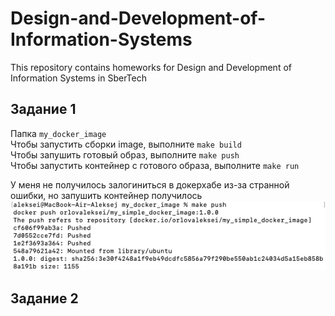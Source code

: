 # Design-and-Development-of-Information-Systems
This repository contains homeworks for Design and Development of Information Systems in SberTech

## Задание 1

Папка `my_docker_image` \
Чтобы запустить сборки image, выполните `make build` \
Чтобы запушить готовый образ, выполните `make push` \
Чтобы запустить контейнер с готового образа, выполните `make run`

У меня не получилось залогиниться в докерхабе из-за странной ошибки, но запушить контейнер получилось \
![push-proof-image](push-proof.png)

## Задание 2
